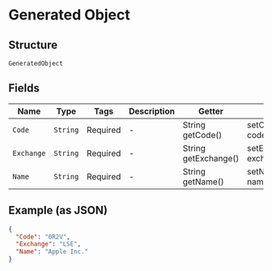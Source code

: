 
# Generated Object

## Structure

`GeneratedObject`

## Fields

| Name | Type | Tags | Description | Getter | Setter |
|  --- | --- | --- | --- | --- | --- |
| `Code` | `String` | Required | - | String getCode() | setCode(String code) |
| `Exchange` | `String` | Required | - | String getExchange() | setExchange(String exchange) |
| `Name` | `String` | Required | - | String getName() | setName(String name) |

## Example (as JSON)

```json
{
  "Code": "0R2V",
  "Exchange": "LSE",
  "Name": "Apple Inc."
}
```

